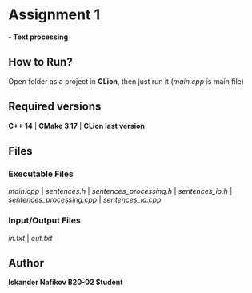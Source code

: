 # Assignment 1

**- Text processing**

## How to Run?

Open folder as a project in **CLion**, then just run it (*main.cpp* is main file)

## Required versions

**C++ 14** | **CMake 3.17** | **CLion last version**

## Files
### Executable Files

*main.cpp* | *sentences.h* | *sentences_processing.h* | *sentences_io.h* | *sentences_processing.cpp* | *sentences_io.cpp*

### Input/Output Files

*in.txt* | *out.txt*

## Author

**Iskander Nafikov B20-02 Student**

